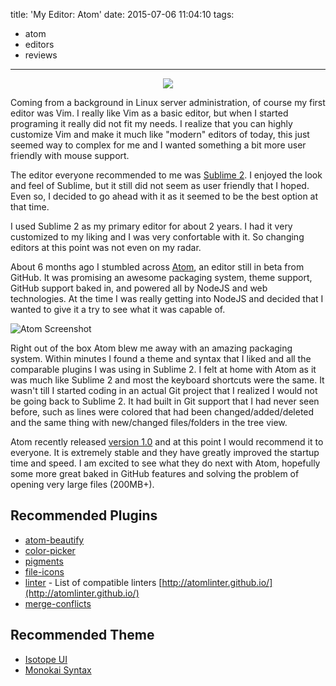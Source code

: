 title: 'My Editor: Atom'
date: 2015-07-06 11:04:10
tags:
- atom
- editors
- reviews
---
<center><img src="/images/atom.png" style="border:0px"/></center>

Coming from a background in Linux server administration, of course my first editor was Vim. I really like Vim as a basic editor, but when I started programing it really did not fit my needs. I realize that you can highly customize Vim and make it much like "modern" editors of today, this just seemed way to complex for me and I wanted something a bit more user friendly with mouse support.

The editor everyone recommended to me was [Sublime 2](http://www.sublimetext.com/). I enjoyed the look and feel of Sublime, but it still did not seem as user friendly that I hoped. Even so, I decided to go ahead with it as it seemed to be the best option at that time.

I used Sublime 2 as my primary editor for about 2 years. I had it very customized to my liking and I was very confortable with it. So changing editors at this point was not even on my radar.

About 6 months ago I stumbled across [Atom](https://atom.io/), an editor still in beta from GitHub. It was promising an awesome packaging system, theme support, GitHub support baked in, and powered all by NodeJS and web technologies. At the time I was really getting into NodeJS and decided that I wanted to give it a try to see what it was capable of.

![Atom Screenshot](/images/atom2.png "Atom Screenshot")

Right out of the box Atom blew me away with an amazing packaging system. Within minutes I found a theme and syntax that I liked and all the comparable plugins I was using in Sublime 2. I felt at home with Atom as it was much like Sublime 2 and most the keyboard shortcuts were the same. It wasn't till I started coding in an actual Git project that I realized I would not be going back to Sublime 2. It had built in Git support that I had never seen before, such as lines were colored that had been changed/added/deleted and the same thing with new/changed files/folders in the tree view.

Atom recently released [version 1.0](http://blog.atom.io/2015/06/25/atom-1-0.html) and at this point I would recommend it to everyone. It is extremely stable and they have greatly improved the startup time and speed. I am excited to see what they do next with Atom, hopefully some more great baked in GitHub features and solving the problem of opening very large files (200MB+).

## Recommended Plugins

* [atom-beautify](https://atom.io/packages/atom-beautify)
* [color-picker](https://atom.io/packages/color-picker)
* [pigments](https://atom.io/packages/pigments)
* [file-icons](https://atom.io/packages/file-icons)
* [linter](https://atom.io/packages/linter) - List of compatible linters [http://atomlinter.github.io/](http://atomlinter.github.io/)
* [merge-conflicts](https://atom.io/packages/merge-conflicts)

## Recommended Theme

* [Isotope UI](https://atom.io/themes/isotope-ui)
* [Monokai Syntax](https://atom.io/themes/monokai)
